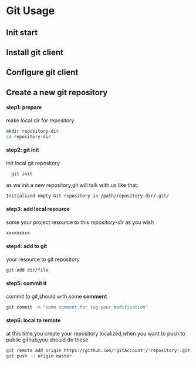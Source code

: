 Git Usage
=========

## Init start

## Install git client

## Configure git client

## Create a new git repository
#### step1: prepare
make local dir for repository
```bash
mkdir repository-dir
cd repository-dir
```
#### step2: git init
init local git repository
```bash
  git init
```
as we init a new repository,git will talk with us like that:
```bash
Initialized empty Git repository in /path/repository-dir/.git/
```
#### step3: add local resource
some your project resource to this *repository-dir* as you wish
```bash
xxxxxxxxx
```
#### step4: add to git
your resource to git repository
```bash
git add dir/file
```
#### step5: commit it
commit to git,should with some **comment**
```bash
git commit -m "some comment for tag your modification"
```
#### step6: local to remote
at this time,you create your repository localized,when you want to push to public github,you should do these
```bash
git remote add origin https://github.com/*gitAccount*/*repository*.git
git push -u origin master
```